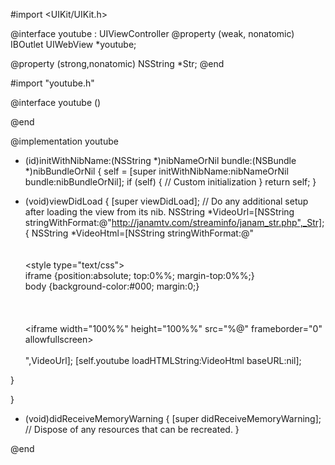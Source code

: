 
#import <UIKit/UIKit.h>

@interface youtube : UIViewController
@property (weak, nonatomic) IBOutlet UIWebView *youtube;


@property (strong,nonatomic) NSString *Str;
@end

#import "youtube.h"

@interface youtube ()<UIWebViewDelegate>

@end

@implementation youtube

- (id)initWithNibName:(NSString *)nibNameOrNil bundle:(NSBundle *)nibBundleOrNil
{
    self = [super initWithNibName:nibNameOrNil bundle:nibBundleOrNil];
    if (self) {
        // Custom initialization
    }
    return self;
}

- (void)viewDidLoad
{
    [super viewDidLoad];
    // Do any additional setup after loading the view from its nib.
    NSString *VideoUrl=[NSString stringWithFormat:@"http://janamtv.com/streaminfo/janam_str.php",_Str];
    {
    NSString *VideoHtml=[NSString stringWithFormat:@"\
                         <html>\
                         <head>\
                         <style type=\"text/css\">\
                         iframe {position:absolute; top:0%%; margin-top:0%%;}\
                         body {background-color:#000; margin:0;}\
                         </style>\
                         </head>\
                         <body>\
                         <iframe width=\"100%%\" height=\"100%%\" src=\"%@\" frameborder=\"0\" allowfullscreen></iframe>\
                         </body>\
                         </html>",VideoUrl];
        [self.youtube loadHTMLString:VideoHtml baseURL:nil];

    
}

}

- (void)didReceiveMemoryWarning
{
    [super didReceiveMemoryWarning];
    // Dispose of any resources that can be recreated.
}

@end
